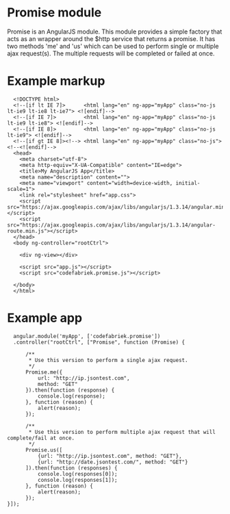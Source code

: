 # Promise module
Promise is an AngularJS module. This module provides a simple factory that acts as an wrapper around the $http service that returns a promise. It has two methods 'me' and 'us' which can be used to perform single or multiple ajax request(s).
The multiple requests will be completed or failed at once.

# Example markup
      <!DOCTYPE html>
      <!--[if lt IE 7]>      <html lang="en" ng-app="myApp" class="no-js lt-ie9 lt-ie8 lt-ie7"> <![endif]-->
      <!--[if IE 7]>         <html lang="en" ng-app="myApp" class="no-js lt-ie9 lt-ie8"> <![endif]-->
      <!--[if IE 8]>         <html lang="en" ng-app="myApp" class="no-js lt-ie9"> <![endif]-->
      <!--[if gt IE 8]><!--> <html lang="en" ng-app="myApp" class="no-js"> <!--<![endif]-->
      <head>
        <meta charset="utf-8">
        <meta http-equiv="X-UA-Compatible" content="IE=edge">
        <title>My AngularJS App</title>
        <meta name="description" content="">
        <meta name="viewport" content="width=device-width, initial-scale=1">
        <link rel="stylesheet" href="app.css">
        <script src="https://ajax.googleapis.com/ajax/libs/angularjs/1.3.14/angular.min.js"></script>
        <script src="https://ajax.googleapis.com/ajax/libs/angularjs/1.3.14/angular-route.min.js"></script>
      </head>
      <body ng-controller="rootCtrl">
      
        <div ng-view></div>
      
        <script src="app.js"></script>
        <script src="codefabriek.promise.js"></script>
      
      </body>
      </html>


# Example app
      angular.module('myApp', ['codefabriek.promise'])
      .controller("rootCtrl", ["Promise", function (Promise) {

          /**
           * Use this version to perform a single ajax request.
           */
          Promise.me({
              url: "http://ip.jsontest.com",
              method: "GET"
          }).then(function (response) {
              console.log(response);
          }, function (reason) {
              alert(reason);
          });
  
          /**
           * Use this version to perform multiple ajax request that will complete/fail at once.
           */
          Promise.us([
              {url: "http://ip.jsontest.com", method: "GET"},
              {url: "http://date.jsontest.com/", method: "GET"}
          ]).then(function (responses) {
              console.log(responses[0]);
              console.log(responses[1]);
          }, function (reason) {
              alert(reason);
          });
    }]);
